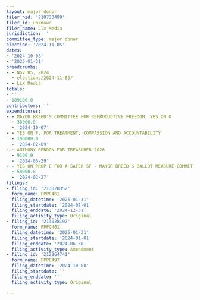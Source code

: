 ```yaml
---
layout: major_donor
filer_nid: '210733490'
filer_id: unknown
filer_name: Llx Media
jurisdiction: ''
committee_type: major donor
election: '2024-11-05'
dates:
- '2024-10-08'
- '2025-01-31'
breadcrumbs:
- - Nov 05, 2024
  - elections/2024-11-05/
- - LLX Media
totals:
- ''
- 189100.0
contributors: ''
expenditures:
- - MAYOR BREED'S COMMITTEE FOR REPRODUCTIVE FREEDOM, YES ON O
  - 30000.0
  - '2024-10-07'
- - YES ON F, FOR TREATMENT, COMPASSION AND ACCOUNTABILITY
  - 100000.0
  - '2024-02-09'
- - ANTHONY RENDON FOR TREASURER 2026
  - 9100.0
  - '2024-06-29'
- - YES ON PROP E FOR A SAFER SF - MAYOR BREED'S BALLOT MEASURE COMMITTEE
  - 50000.0
  - '2024-02-27'
filings:
- filing_id: '213028352'
  form_name: FPPC461
  filing_datetime: '2025-01-31'
  filing_startdate: '2024-07-01'
  filing_enddate: '2024-12-31'
  filing_activity_type: Original
- filing_id: '213028197'
  form_name: FPPC461
  filing_datetime: '2025-01-31'
  filing_startdate: '2024-01-01'
  filing_enddate: '2024-06-30'
  filing_activity_type: Amendment
- filing_id: '212264741'
  form_name: FPPC497
  filing_datetime: '2024-10-08'
  filing_startdate: ''
  filing_enddate: ''
  filing_activity_type: Original

---
```


